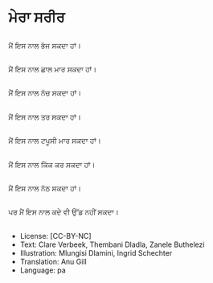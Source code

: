 # ਮੇਰਾ ਸਰੀਰ

##
ਮੈਂ ਇਸ ਨਾਲ ਭੱਜ ਸਕਦਾ ਹਾਂ।

##
ਮੈਂ ਇਸ ਨਾਲ ਛਾਲ ਮਾਰ ਸਕਦਾ ਹਾਂ।

##
ਮੈਂ ਇਸ ਨਾਲ ਨੱਚ ਸਕਦਾ ਹਾਂ।

##
ਮੈਂ ਇਸ ਨਾਲ ਤਰ ਸਕਦਾ ਹਾਂ।

##
ਮੈਂ ਇਸ ਨਾਲ ਟਪੂਸੀ ਮਾਰ ਸਕਦਾ ਹਾਂ।

##
ਮੈਂ ਇਸ ਨਾਲ ਕਿੱਕ ਕਰ ਸਕਦਾ ਹਾਂ।

##
ਮੈਂ ਇਸ ਨਾਲ ਨੱਠ ਸਕਦਾ ਹਾਂ।

##
ਪਰ ਮੈਂ ਇਸ ਨਾਲ ਕਦੇ ਵੀ ਉੱਡ ਨਹੀਂ ਸਕਦਾ।

##
* License: [CC-BY-NC]
* Text: Clare Verbeek, Thembani Dladla, Zanele Buthelezi
* Illustration: Mlungisi Dlamini, Ingrid Schechter
* Translation: Anu Gill
* Language: pa
